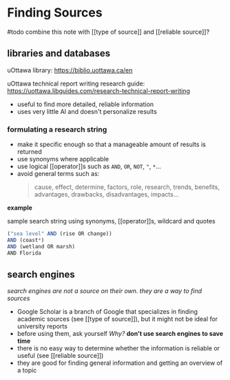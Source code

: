 # Finding Sources

#todo combine this note with [[type of source]] and [[reliable source]]?

## libraries and databases

uOttawa library: <https://biblio.uottawa.ca/en>

uOttawa technical report writing research guide: <https://uottawa.libguides.com/research-technical-report-writing>

- useful to find more detailed, reliable information
- uses very little AI and doesn't personalize results

### formulating a research string

- make it specific enough so that a manageable amount of results is returned
- use synonyms where applicable
- use logical [[operator]]s such as `AND`, `OR`, `NOT`, `"`, `*`...
- avoid general terms such as:
  > cause, effect, determine, factors, role, research, trends, benefits, advantages, drawbacks, disadvantages, impacts...

**example**

sample search string using synonyms, [[operator]]s, wildcard and quotes

```jsx
("sea level" AND (rise OR change))
AND (coast*)
AND (wetland OR marsh)
AND Florida
```

## search engines

_search engines are not a source on their own. they are a way to find sources_

- Google Scholar is a branch of Google that specializes in finding academic sources (see [[type of source]]), but it might not be ideal for university reports
- before using them, ask yourself _Why?_ **don't use search engines to save time**
- there is no easy way to determine whether the information is reliable or useful (see [[reliable source]])
- they are good for finding general information and getting an overview of a topic

